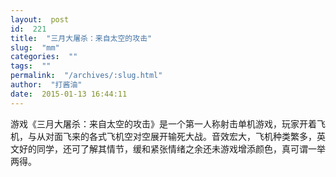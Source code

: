 ```yaml
---
layout:  post
id:  221
title:  "三月大屠杀：来自太空的攻击"
slug:  "mm"
categories:  ""
tags:  ""
permalink:  "/archives/:slug.html"
author:  "打酱油"
date:  2015-01-13 16:44:11
---
```




游戏《三月大屠杀：来自太空的攻击》是一个第一人称射击单机游戏，玩家开着飞机，与从对面飞来的各式飞机空对空展开输死大战。音效宏大，飞机种类繁多，英文好的同学，还可了解其情节，缓和紧张情绪之余还未游戏增添颜色，真可谓一举两得。
